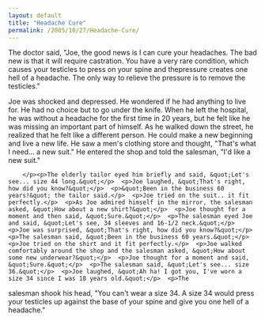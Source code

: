 ```yaml
---
layout: default
title: "Headache Cure"
permalink: /2005/10/27/Headache-Cure/
---
```


<p>The doctor said, &quot;Joe, the good news is I can cure your headaches.
The bad new is that it will require castration. You have a very rare
condition, which causes your testicles to press on your spine and
thepressure creates one hell of a headache. The only way to relieve the
pressure is to remove the testicles.&quot;</p>  <p>Joe was shocked and
depressed. He wondered if he had anything to live for. He had no choice
but to go under the knife. When he left the hospital, he was without a
headache for the first time in 20 years, but he felt like he was
missing an important part of himself. As he walked down the street, he
realized that he felt like a different person. He could make a new
beginning and live a new life. He saw a men's clothing store and
thought, &quot;That's what I need... a new suit.&quot; He entered the shop and
told the salesman, &quot;I'd like a new suit.&quot;</p> <p>
		
		</p><p>The elderly tailor eyed him briefly and said, &quot;Let's see... size 44 long.&quot;</p>  <p>Joe laughed, &quot;That's right, how did you know?&quot;</p>  <p>&quot;Been in the business 60 years!&quot; the tailor said.</p>  <p>Joe tried on the suit.. it fit perfectly.</p>  <p>As Joe admired himself in the mirror, the salesman asked, &quot;How about a new shirt?&quot;</p>  <p>Joe thought for a moment and then said, &quot;Sure.&quot;</p>  <p>The salesman eyed Joe and said, &quot;Let's see, 34 sleeves and 16-1/2 neck.&quot;</p>  <p>Joe was surprised, &quot;That's right, how did you know?&quot;</p>  <p>The salesman said, &quot;Been in the business 60 years.&quot;</p>  <p>Joe tried on the shirt and it fit perfectly.</p>  <p>Joe walked comfortably around the shop and the salesman asked, &quot;How about some new underwear?&quot;</p>  <p>Joe thought for a moment and said, &quot;Sure.&quot;</p>  <p>The salesman said, &quot;Let's see... size 36.&quot;</p>  <p>Joe laughed, &quot;Ah ha! I got you, I've worn a size 34 since I was 18 years old.&quot;</p>  <p>The
salesman shook his head, &quot;You can't wear a size 34. A size 34 would
press your testicles up against the base of your spine and give you one
hell of a headache.&quot;</p>
